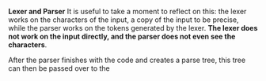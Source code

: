 **Lexer and Parser**
It is useful to take a moment to reflect on this: the lexer works on the characters of the input, a copy of the input to be precise, while the parser works on the tokens generated by the lexer. **The lexer does not work on the input directly, and the parser does not even see the characters**.

After the parser finishes with the code and creates a parse tree, this tree can then be passed over to the 
